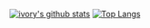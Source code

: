[![ivory's github stats](https://github-readme-stats.vercel.app/api?username=ivory0312&count_private=true&show_icons=true&theme=vue)](https://github.com/anuraghazra/github-readme-stats)
[![Top Langs](https://github-readme-stats.vercel.app/api/top-langs/?username=ivory0312)](https://github.com/anuraghazra/github-readme-stats)
